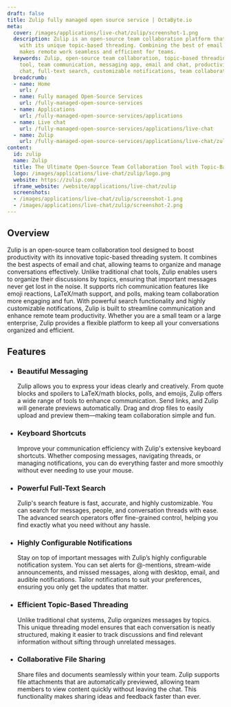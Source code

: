 ```yaml
---
draft: false
title: Zulip fully managed open source service | OctaByte.io
meta:
  cover: /images/applications/live-chat/zulip/screenshot-1.png
  description: Zulip is an open-source team collaboration platform that enhances productivity
    with its unique topic-based threading. Combining the best of email and chat, it
    makes remote work seamless and efficient for teams.
  keywords: Zulip, open-source team collaboration, topic-based threading, remote work
    tool, team communication, messaging app, email and chat, productivity tool, team
    chat, full-text search, customizable notifications, team collaboration software
  breadcrumb:
  - name: Home
    url: /
  - name: Fully managed Open-Source Services
    url: /fully-managed-open-source-services
  - name: Applications
    url: /fully-managed-open-source-services/applications
  - name: Live chat
    url: /fully-managed-open-source-services/applications/live-chat
  - name: Zulip
    url: /fully-managed-open-source-services/applications/live-chat/zulip
content:
  id: zulip
  name: Zulip
  title: The Ultimate Open-Source Team Collaboration Tool with Topic-Based Threading
  logo: /images/applications/live-chat/zulip/logo.png
  website: https://zulip.com/
  iframe_website: /website/applications/live-chat/zulip
  screenshots:
  - /images/applications/live-chat/zulip/screenshot-1.png
  - /images/applications/live-chat/zulip/screenshot-2.png
---
```


## Overview

Zulip is an open-source team collaboration tool designed to boost productivity with its innovative topic-based threading system. It combines the best aspects of email and chat, allowing teams to organize and manage conversations effectively. Unlike traditional chat tools, Zulip enables users to organize their discussions by topics, ensuring that important messages never get lost in the noise. It supports rich communication features like emoji reactions, LaTeX/math support, and polls, making team collaboration more engaging and fun. With powerful search functionality and highly customizable notifications, Zulip is built to streamline communication and enhance remote team productivity. Whether you are a small team or a large enterprise, Zulip provides a flexible platform to keep all your conversations organized and efficient.

## Features

- ### Beautiful Messaging

  Zulip allows you to express your ideas clearly and creatively. From quote blocks and spoilers to LaTeX/math blocks, polls, and emojis, Zulip offers a wide range of tools to enhance communication. Send links, and Zulip will generate previews automatically. Drag and drop files to easily upload and preview them—making team collaboration simple and fun.

- ### Keyboard Shortcuts

  Improve your communication efficiency with Zulip's extensive keyboard shortcuts. Whether composing messages, navigating threads, or managing notifications, you can do everything faster and more smoothly without ever needing to use your mouse.

- ### Powerful Full-Text Search

  Zulip's search feature is fast, accurate, and highly customizable. You can search for messages, people, and conversation threads with ease. The advanced search operators offer fine-grained control, helping you find exactly what you need without any hassle.

- ### Highly Configurable Notifications

  Stay on top of important messages with Zulip’s highly configurable notification system. You can set alerts for @-mentions, stream-wide announcements, and missed messages, along with desktop, email, and audible notifications. Tailor notifications to suit your preferences, ensuring you only get the updates that matter.

- ### Efficient Topic-Based Threading

  Unlike traditional chat systems, Zulip organizes messages by topics. This unique threading model ensures that each conversation is neatly structured, making it easier to track discussions and find relevant information without sifting through unrelated messages.

- ### Collaborative File Sharing

  Share files and documents seamlessly within your team. Zulip supports file attachments that are automatically previewed, allowing team members to view content quickly without leaving the chat. This functionality makes sharing ideas and feedback faster than ever.